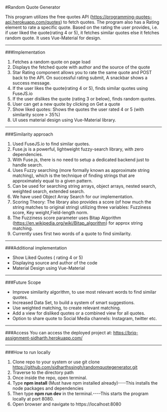 #Random Quote Generator

This program utilizes the free quotes API (https://programming-quotes-api.herokuapp.com/quotes)
to fetch quotes. The program also has a Rating element to rate a specific quote. Based on the rating
the user provides, i.e. if user liked the quote(rating 4 or 5), it fetches similar quotes else it
fetches random quote. It uses Vue-Material for design.

---

###Implementation

1. Fetches a random quote on page load
2. Displays the fetched quote with author and the source of the quote
3. Star Rating component allows you to rate the same quote and POST back to the API. On successful rating submit, A snackbar shows a success message.
4. If the user likes the quote(rating 4 or 5), finds similar quotes using FuseJS.io
5. If the user dislikes the quote (rating 3 or below), finds random quotes.
6. User can get a new quote by clicking on Get a quote
7. Show liked quotes: Shows the quotes the user rated 4 or 5 (with similarity score > 35%)
8. UI uses material design using Vue-Material library.

---

###Similarity approach

1. Used FuseJS.io to find similar quotes.
2. Fuse.js is a powerful, lightweight fuzzy-search library, with zero dependencies.
3. With Fuse.js, there is no need to setup a dedicated backend just to handle search.
4. Uses Fuzzy searching (more formally known as approximate string matching), which is the technique of finding strings that are approximately equal to a given pattern.
5. Can be used for searching string arrays, object arrays, nested search, weighted search, extended search.
6. We have used Object Array Search for our implementation.
7. Scoring Theory: The library also provides a score (of how much the string matches to original string) utilizing three variables: Fuzziness score, Key weight,Field-length norm.
8. The Fuzziness score parameter uses Bitap Algorithm (https://en.wikipedia.org/wiki/Bitap_algorithm) for approx string matching.
9. Currently uses first two words of a quote to find similarity.

---

###Additional implementation

- Show Liked Quotes ( rating 4 or 5)
- Displaying source and author of the code
- Material Design using Vue-Material

---

###Future Scope

- Improve similarity algorithm, to use most relevant words to find similar quotes.
- Increased Data Set, to build a system of smart suggestions.
- Use weighted matching, to create relevant matching.
- Add a view for disliked quotes or a combined view for all quotes.
- Option to share quote to Social Media channels: Instagram, twitter etc.

---

###Access
You can access the deployed project at: https://briq-assignment-sidharth.herokuapp.com/

---

###How to run locally

1. Clone repo to your system or use git clone https://github.com/sidharthssingh/randomquotegenerator.git
2. Traverse to the directory path
3. Once inside the repo, open terminal.
4. Type **npm install** (Must have npm installed already)----This installs the node packages and dependencies
5. Then type **npm run dev** in the terminal.----This starts the program locally at port 8080.
6. Open browser and navigate to https://localhost:8080
